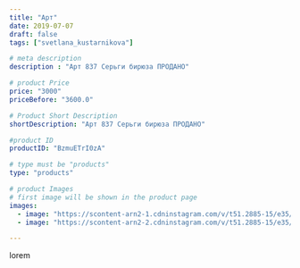```yaml
---
title: "Арт"
date: 2019-07-07
draft: false
tags: ["svetlana_kustarnikova"]

# meta description
description : "Арт 837 Серьги бирюза ПРОДАНО"

# product Price
price: "3000"
priceBefore: "3600.0"

# Product Short Description
shortDescription: "Арт 837 Серьги бирюза ПРОДАНО"

#product ID
productID: "BzmuETrI0zA"

# type must be "products"
type: "products"

# product Images
# first image will be shown in the product page
images:
  - image: "https://scontent-arn2-1.cdninstagram.com/v/t51.2885-15/e35/65221819_2125304917579540_4179867342568656593_n.jpg?_nc_ht=scontent-arn2-1.cdninstagram.com&_nc_cat=104&_nc_ohc=XueM6OXWAmoAX89xytc&se=7&tp=1&oh=78ae92338b962c3005c14c2dc9553d5d&oe=605F9047&ig_cache_key=MjA4MjU1NDQ3NzMyOTY1NTgzNg%3D%3D.2"
  - image: "https://scontent-arn2-2.cdninstagram.com/v/t51.2885-15/e35/66048353_172562483775336_6106716721663642923_n.jpg?_nc_ht=scontent-arn2-2.cdninstagram.com&_nc_cat=100&_nc_ohc=fK-poK__zVAAX8ae4On&tp=1&oh=7e9ec44c261b7721827beaa53ef969e8&oe=60607B1A&ig_cache_key=MjA4MjU1NDQ3NzMzNzk5MDU4NA%3D%3D.2"

---
```

lorem
